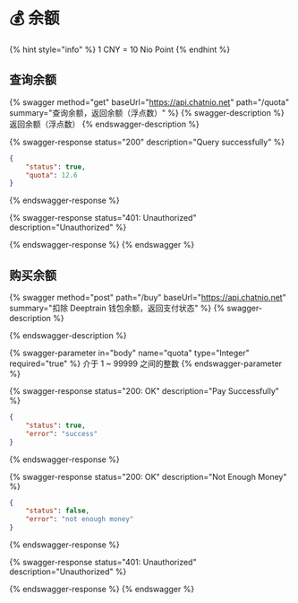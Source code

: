 # 💰 余额

{% hint style="info" %}
&#x20;1 CNY = 10 Nio Point
{% endhint %}

## 查询余额

{% swagger method="get" baseUrl="https://api.chatnio.net" path="/quota" summary="查询余额，返回余额（浮点数）" %}
{% swagger-description %}
返回余额（浮点数）
{% endswagger-description %}

{% swagger-response status="200" description="Query successfully" %}
```json
{
    "status": true,
    "quota": 12.6
}
```
{% endswagger-response %}

{% swagger-response status="401: Unauthorized" description="Unauthorized" %}

{% endswagger-response %}
{% endswagger %}



## 购买余额

{% swagger method="post" path="/buy" baseUrl="https://api.chatnio.net" summary="扣除 Deeptrain 钱包余额，返回支付状态" %}
{% swagger-description %}

{% endswagger-description %}

{% swagger-parameter in="body" name="quota" type="Integer" required="true" %}
介于 1 \~ 99999 之间的整数
{% endswagger-parameter %}

{% swagger-response status="200: OK" description="Pay Successfully" %}
```json
{
    "status": true,
    "error": "success"
}
```
{% endswagger-response %}

{% swagger-response status="200: OK" description="Not Enough Money" %}
```json
{
    "status": false,
    "error": "not enough money"
}
```
{% endswagger-response %}

{% swagger-response status="401: Unauthorized" description="Unauthorized" %}

{% endswagger-response %}
{% endswagger %}

